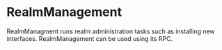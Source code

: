 RealmManagement
===============

RealmManagment runs realm administration tasks such as installing new interfaces.
RealmManagement can be used using its RPC.
